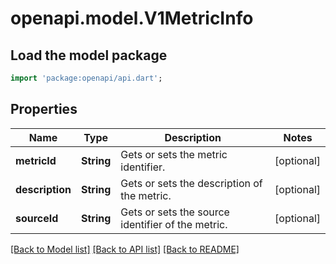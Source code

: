 # openapi.model.V1MetricInfo

## Load the model package
```dart
import 'package:openapi/api.dart';
```

## Properties
Name | Type | Description | Notes
------------ | ------------- | ------------- | -------------
**metricId** | **String** | Gets or sets the metric identifier. | [optional] 
**description** | **String** | Gets or sets the description of the metric. | [optional] 
**sourceId** | **String** | Gets or sets the source identifier of the metric. | [optional] 

[[Back to Model list]](../README.md#documentation-for-models) [[Back to API list]](../README.md#documentation-for-api-endpoints) [[Back to README]](../README.md)


